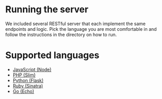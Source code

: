 # Running the server

We included several RESTful server that each implement the same endpoints and logic.
Pick the language you are most comfortable in and follow the instructions in the directory on how to run.

# Supported languages

* [JavaScript (Node)](node/README.md)
* [PHP (Slim)](php-slim/README.md)
* [Python (Flask)](python/README.md)
* [Ruby (Sinatra)](ruby/README.md)
* [Go (Echo)](go/README.md)
